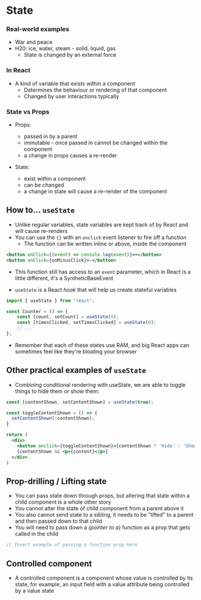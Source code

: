 # State

### Real-world examples

- War and peace
- H20: ice, water, steam - solid, liquid, gas
  - State is changed by an external force

### In React

- A kind of variable that exists within a component
  - Determines the behaviour or rendering of that component
  - Changed by user interactions typically

### State vs Props

- Props:

  - passed in by a parent
  - immutable - once passed in cannot be changed within the component
  - a change in props causes a re-render

- State:
  - exist within a component
  - can be changed
  - a change in state will cause a re-render of the component

## How to... `useState`

- Unlike regular variables, state variables are kept track of by React and will cause re-renders
- You can use the `{}` with an `onclick` event listener to fire off a function
  - The function can be written inline or above, inside the component

```jsx
<button onClick={(event) => console.log(event)}>+</button>
<button onClick={onMinusClick}>-</button>
```

- This function still has access to an `event` parameter, which in React is a little different, it's a SyntheticBaseEvent

- `useState` is a React _hook_ that will help us create stateful variables

```jsx
import { useState } from "react";

const Counter = () => {
	const [count, setCount] = useState(0);
	const [timesClicked, setTimesClicked] = useState(0);
	// ...
};
```

- Remember that each of these states use RAM, and big React apps can sometimes feel like they're bloating your browser

## Other practical examples of `useState`

- Combining conditional rendering with useState, we are able to toggle things to hide them or show them:

```jsx
const [contentShown, setContentShown] = useState(true);

const toggleContentShown = () => {
  setContentShown(!contentShown);
}

return (
  <div>
    <button onclick={toggleContentShown}>{contentShown ? 'Hide' : 'Show'}
    {contentShown && <p>{content}</p>}
  </div>
)

```

## Prop-drilling / Lifting state

- You can pass state down through props, but altering that state within a child component is a whole other story
- You cannot alter the state of child component from a parent above it
- You also cannot send state to a sibling, it needs to be "lifted" to a parent and then passed down to that child
- You will need to pass down a _(pointer to a)_ function as a prop that gets called in the child

```jsx
// Insert example of passing a function prop here
```

## Controlled component

- A controlled component is a component whose value is controlled by its state, for example, an input field with a value attribute being controlled by a value state
